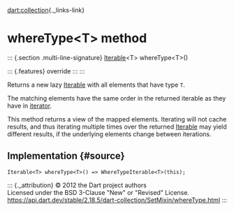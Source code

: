 [dart:collection](../../dart-collection/dart-collection-library){._links-link}

whereType\<T\> method
=====================

::: {.section .multi-line-signature}
[Iterable](../../dart-core/iterable-class)\<T\> whereType\<T\>()

::: {.features}
override
:::
:::

Returns a new lazy [Iterable](../../dart-core/iterable-class) with all
elements that have type `T`.

The matching elements have the same order in the returned iterable as
they have in [iterator](iterator).

This method returns a view of the mapped elements. Iterating will not
cache results, and thus iterating multiple times over the returned
[Iterable](../../dart-core/iterable-class) may yield different results,
if the underlying elements change between iterations.

Implementation {#source}
--------------

``` {.language-dart data-language="dart"}
Iterable<T> whereType<T>() => WhereTypeIterable<T>(this);
```

::: {._attribution}
© 2012 the Dart project authors\
Licensed under the BSD 3-Clause \"New\" or \"Revised\" License.\
<https://api.dart.dev/stable/2.18.5/dart-collection/SetMixin/whereType.html>
:::
